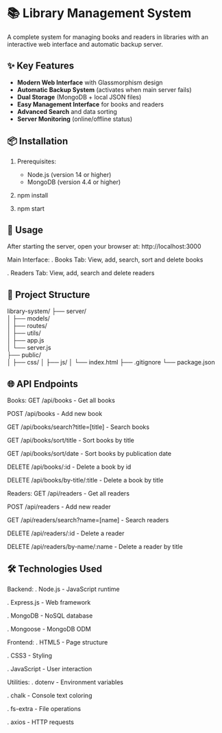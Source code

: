 # 📚 Library Management System

A complete system for managing books and readers in libraries with an interactive web interface and automatic backup server.

## ✨ Key Features

- **Modern Web Interface** with Glassmorphism design
- **Automatic Backup System** (activates when main server fails)
- **Dual Storage** (MongoDB + local JSON files)
- **Easy Management Interface** for books and readers
- **Advanced Search** and data sorting
- **Server Monitoring** (online/offline status)

## 📦 Installation

1. Prerequisites:
   - Node.js (version 14 or higher)
   - MongoDB (version 4.4 or higher)

2. npm install
3. npm start

## 🚀 Usage  

After starting the server, open your browser at: http://localhost:3000

Main Interface:
. Books Tab: View, add, search, sort and delete books

. Readers Tab: View, add, search and delete readers

## 📂 Project Structure

library-system/
├── server/                 
│   ├── models/             
│   ├── routes/              
│   ├── utils/               
│   ├── app.js               
│   └── server.js            
├── public/                 
│   ├── css/
│   ├── js/
│   └── index.html
├── .gitignore
└── package.json

## 🌐 API Endpoints

Books:
GET /api/books - Get all books

POST /api/books - Add new book

GET /api/books/search?title=[title] - Search books

GET /api/books/sort/title - Sort books by title

GET /api/books/sort/date - Sort books by publication date

DELETE /api/books/:id - Delete a book by id

DELETE /api/books/by-title/:title - Delete a book by title

Readers:
GET /api/readers - Get all readers

POST /api/readers - Add new reader

GET /api/readers/search?name=[name] - Search readers

DELETE /api/readers/:id - Delete a reader

DELETE /api/readers/by-name/:name - Delete a reader by title

## 🛠️ Technologies Used

Backend:
. Node.js - JavaScript runtime

. Express.js - Web framework

. MongoDB - NoSQL database

. Mongoose - MongoDB ODM

Frontend:
. HTML5 - Page structure

. CSS3 - Styling

. JavaScript - User interaction

Utilities:
. dotenv - Environment variables

. chalk - Console text coloring

. fs-extra - File operations

. axios - HTTP requests
